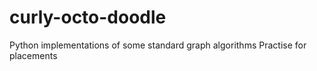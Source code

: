 # curly-octo-doodle

Python implementations of some standard graph algorithms
Practise for placements 
